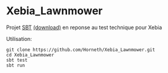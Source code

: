 Xebia_Lawnmower
===============

Projet [SBT](http://www.scala-sbt.org/) [(download)](http://www.scala-sbt.org/download.html) en reponse au test technique pour Xebia

Utilisation:

    git clone https://github.com/Horneth/Xebia_Lawnmower.git
    cd Xebia_Lawnmower
    sbt test
    sbt run
